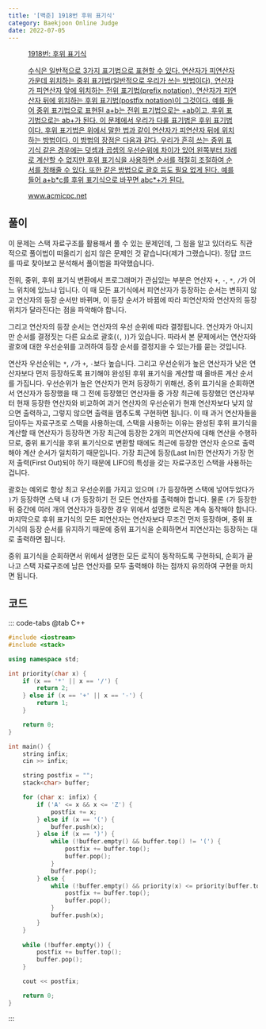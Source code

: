```yaml
---
title: '[백준] 1918번 후위 표기식'
category: Baekjoon Online Judge
date: 2022-07-05
---
```


<figure class="opengraph"><a href="https://www.acmicpc.net/problem/1918" data-source-url="https://www.acmicpc.net/problem/1918">
<div class="og-image" style="background-image: url('https://drive.google.com/uc?export=view&id=1nCax5mgwtYA82T46I_ntU1afsBBNkrLr');"></div>
<div class="og-text">
<p class="og-title">1918번: 후위 표기식</p>
<p class="og-desc">수식은 일반적으로 3가지 표기법으로 표현할 수 있다.
연산자가 피연산자 가운데 위치하는 중위 표기법(일반적으로 우리가 쓰는 방법이다), 연산자가 피연산자 앞에 위치하는 전위 표기법(prefix notation), 연산자가 피연산자 뒤에 위치하는 후위 표기법(postfix notation)이 그것이다.
예를 들어 중위 표기법으로 표현된 a+b는 전위 표기법으로는 +ab이고, 후위 표기법으로는 ab+가 된다.
이 문제에서 우리가 다룰 표기법은 후위 표기법이다. 후위 표기법은 위에서 말한 법과 같이 연산자가 피연산자 뒤에 위치하는 방법이다.
이 방법의 장점은 다음과 같다.
우리가 흔히 쓰는 중위 표기식 같은 경우에는 덧셈과 곱셈의 우선순위에 차이가 있어 왼쪽부터 차례로 계산할 수 없지만 후위 표기식을 사용하면 순서를 적절히 조절하여 순서를 정해줄 수 있다.
또한 같은 방법으로 괄호 등도 필요 없게 된다. 예를 들어 a+b*c를 후위 표기식으로 바꾸면 abc*+가 된다.</p>
<p class="og-host">www.acmicpc.net</p></div></a></figure>

## 풀이
이 문제는 스택 자료구조를 활용해서 풀 수 있는 문제인데, 그 점을 알고 있더라도 직관적으로 풀이법이 떠올리기 쉽지 않은 문제인 것 같습니다(제가 그랬습니다). 정답 코드를 따로 찾아보고 분석해서 풀이법을 파악했습니다.

전위, 중위, 후위 표기식 변환에서 프로그래머가 관심있는 부분은 연산자 `+`, `-`, `*`, `/`가 어느 위치에 있느냐 입니다. 이 때 모든 표기식에서 피연산자가 등장하는 순서는 변하지 않고 연산자의 등장 순서만 바뀌며, 이 등장 순서가 바뀜에 따라 피연산자와 연산자의 등장 위치가 달라진다는 점을 파악해야 합니다.

그리고 연산자의 등장 순서는 연산자의 우선 순위에 따라 결정됩니다. 연산자가 아니지만 순서를 결정짓는 다른 요소로 괄호(`(`, `)`)가 있습니다. 따라서 본 문제에서는 연산자와 괄호에 대한 우선순위를 고려하여 등장 순서를 결정지을 수 있는가를 묻는 것입니다.

연산자 우선순위는 `*`, `/`가 `+`, `-`보다 높습니다. 그리고 우선순위가 높은 연산자가 낮은 연산자보다 먼저 등장하도록 표기해야 완성된 후위 표기식을 계산할 때 올바른 계산 순서를 가집니다. 우선순위가 높은 연산자가 먼저 등장하기 위해선, 중위 표기식을 순회하면서 연산자가 등장했을 때 그 전에 등장했던 연산자들 중 가장 최근에 등장했던 연산자부터 현재 등장한 연산자와 비교하여 과거 연산자의 우선순위가 현재 연산자보다 낮지 않으면 출력하고, 그렇지 않으면 출력을 멈추도록 구현하면 됩니다. 이 때 과거 연산자들을 담아두는 자료구조로 스택을 사용하는데, 스택을 사용하는 이유는 완성된 후위 표기식을 계산할 때 연산자가 등장하면 가장 최근에 등장한 2개의 피연산자에 대해 연산을 수행하므로, 중위 표기식을 후위 표기식으로 변환할 때에도 최근에 등장한 연산자 순으로 출력해야 계산 순서가 일치하기 때문입니다. 가장 최근에 등장(Last In)한 연산자가 가장 먼저 출력(First Out)되야 하기 때문에 LIFO의 특성을 갖는 자료구조인 스택을 사용하는 겁니다.

괄호는 예외로 항상 최고 우선순위를 가지고 있으며 `(`가 등장하면 스택에 넣어두었다가 `)`가 등장하면 스택 내 `(`가 등장하기 전 모든 연산자를 출력해야 합니다. 물론 `(`가 등장한 뒤 중간에 여러 개의 연산자가 등장한 경우 위에서 설명한 로직은 계속 동작해야 합니다. 마지막으로 후위 표기식의 모든 피연산자는 연산자보다 무조건 먼저 등장하며, 중위 표기식의 등장 순서를 유지하기 때문에 중위 표기식을 순회하면서 피연산자는 등장하는 대로 출력하면 됩니다.

중위 표기식을 순회하면서 위에서 설명한 모든 로직이 동작하도록 구현하되, 순회가 끝나고 스택 자료구조에 남은 연산자를 모두 출력해야 하는 점까지 유의하여 구현을 마치면 됩니다.

## 코드
::: code-tabs
@tab C++
```cpp
#include <iostream>
#include <stack>

using namespace std;

int priority(char x) {
    if (x == '*' || x == '/') {
        return 2;
    } else if (x == '+' || x == '-') {
        return 1;
    }

    return 0;
}

int main() {
    string infix;
    cin >> infix;

    string postfix = "";
    stack<char> buffer;

    for (char x: infix) {
        if ('A' <= x && x <= 'Z') {
            postfix += x;
        } else if (x == '(') {
            buffer.push(x);
        } else if (x == ')') {
            while (!buffer.empty() && buffer.top() != '(') {
                postfix += buffer.top();
                buffer.pop();
            }
            buffer.pop();
        } else {
            while (!buffer.empty() && priority(x) <= priority(buffer.top())) {
                postfix += buffer.top();
                buffer.pop();
            }
            buffer.push(x);
        }
    }
    
    while (!buffer.empty()) {
        postfix += buffer.top();
        buffer.pop();
    }

    cout << postfix;

    return 0;
}
```
:::
